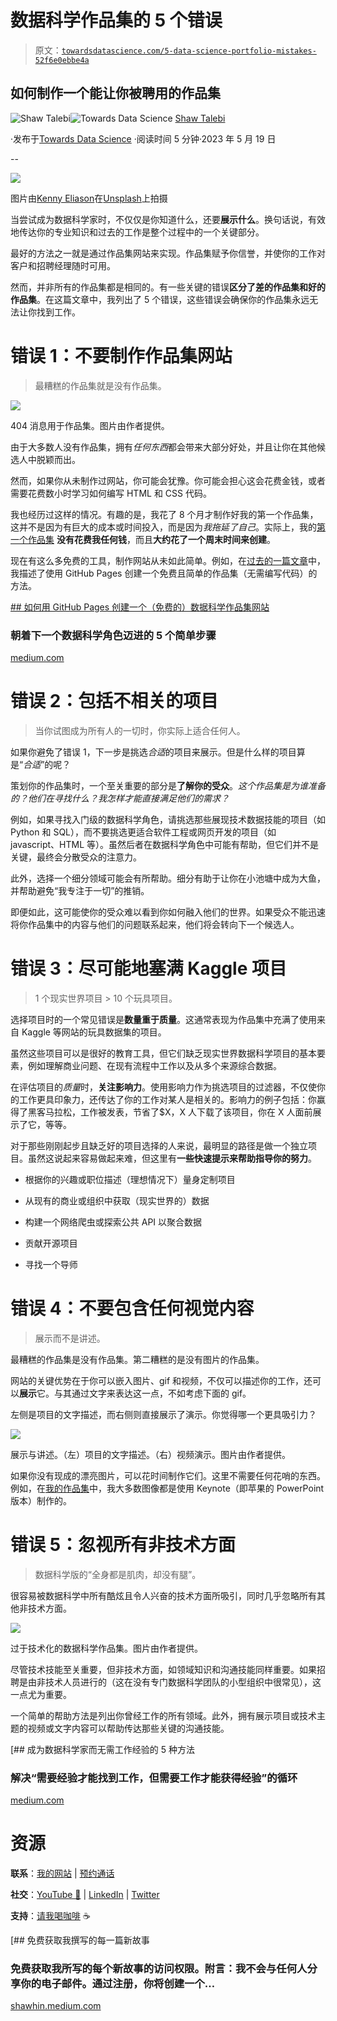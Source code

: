 # 数据科学作品集的 5 个错误

> 原文：[`towardsdatascience.com/5-data-science-portfolio-mistakes-52f6e0ebbe4a`](https://towardsdatascience.com/5-data-science-portfolio-mistakes-52f6e0ebbe4a)

## 如何制作一个能让你被聘用的作品集

[](https://shawhin.medium.com/?source=post_page-----52f6e0ebbe4a--------------------------------)![Shaw Talebi](https://shawhin.medium.com/?source=post_page-----52f6e0ebbe4a--------------------------------)[](https://towardsdatascience.com/?source=post_page-----52f6e0ebbe4a--------------------------------)![Towards Data Science](https://towardsdatascience.com/?source=post_page-----52f6e0ebbe4a--------------------------------) [Shaw Talebi](https://shawhin.medium.com/?source=post_page-----52f6e0ebbe4a--------------------------------)

·发布于[Towards Data Science](https://towardsdatascience.com/?source=post_page-----52f6e0ebbe4a--------------------------------) ·阅读时间 5 分钟·2023 年 5 月 19 日

--

![](img/d6f3643c64eb5e7f2177717c9d45eb8a.png)

图片由[Kenny Eliason](https://unsplash.com/@neonbrand?utm_source=medium&utm_medium=referral)在[Unsplash](https://unsplash.com/?utm_source=medium&utm_medium=referral)上拍摄

当尝试成为数据科学家时，不仅仅是你知道什么，还要**展示什么**。换句话说，有效地传达你的专业知识和过去的工作是整个过程中的一个关键部分。

最好的方法之一就是通过作品集网站来实现。作品集赋予你信誉，并使你的工作对客户和招聘经理随时可用。

然而，并非所有的作品集都是相同的。有一些关键的错误**区分了差的作品集和好的作品集**。在这篇文章中，我列出了 5 个错误，这些错误会确保你的作品集永远无法让你找到工作。

# **错误 1：不要制作作品集网站**

> 最糟糕的作品集就是没有作品集。

![](img/107a3b05a8ed4c3d56b66cb336992092.png)

404 消息用于作品集。图片由作者提供。

由于大多数人没有作品集，拥有*任何东西*都会带来大部分好处，并且让你在其他候选人中脱颖而出。

然而，如果你从未制作过网站，你可能会犹豫。你可能会担心这会花费金钱，或者需要花费数小时学习如何编写 HTML 和 CSS 代码。

我也经历过这样的情况。有趣的是，我花了 8 个月才制作好我的第一个作品集，这并不是因为有巨大的成本或时间投入，而是因为*我拖延了自己*。实际上，我的[第一个作品集](https://shawhint.github.io/) **没有花费我任何钱**，而且**大约花了一个周末时间来创建**。

现在有这么多免费的工具，制作网站从未如此简单。例如，在[过去的一篇文章](https://medium.com/the-data-entrepreneurs/how-to-make-a-free-data-science-portfolio-website-with-github-pages-aa1e4965e155)中，我描述了使用 GitHub Pages 创建一个免费且简单的作品集（无需编写代码）的方法。

[## 如何用 GitHub Pages 创建一个（免费的）数据科学作品集网站](https://medium.com/the-data-entrepreneurs/how-to-make-a-free-data-science-portfolio-website-with-github-pages-aa1e4965e155?source=post_page-----52f6e0ebbe4a--------------------------------)

### 朝着下一个数据科学角色迈进的 5 个简单步骤

[medium.com](https://medium.com/the-data-entrepreneurs/how-to-make-a-free-data-science-portfolio-website-with-github-pages-aa1e4965e155?source=post_page-----52f6e0ebbe4a--------------------------------)

# **错误 2：包括不相关的项目**

> 当你试图成为所有人的一切时，你实际上适合任何人。

如果你避免了错误 1，下一步是挑选*合适*的项目来展示。但是什么样的项目算是“*合适*”的呢？

策划你的作品集时，一个至关重要的部分是**了解你的受众**。*这个作品集是为谁准备的？他们在寻找什么？我怎样才能直接满足他们的需求？*

例如，如果寻找入门级的数据科学角色，请挑选那些展现技术数据技能的项目（如 Python 和 SQL），而不要挑选更适合软件工程或网页开发的项目（如 javascript、HTML 等）。虽然后者在数据科学角色中可能有帮助，但它们并不是关键，最终会分散受众的注意力。

此外，选择一个细分领域可能会有所帮助。细分有助于让你在小池塘中成为大鱼，并帮助避免“我专注于一切”的推销。

即便如此，这可能使你的受众难以看到你如何融入他们的世界。如果受众不能迅速将你作品集中的内容与他们的问题联系起来，他们将会转向下一个候选人。

# **错误 3：尽可能地塞满 Kaggle 项目**

> 1 个现实世界项目 > 10 个玩具项目。

选择项目时的一个常见错误是**数量重于质量**。这通常表现为作品集中充满了使用来自 Kaggle 等网站的玩具数据集的项目。

虽然这些项目可以是很好的教育工具，但它们缺乏现实世界数据科学项目的基本要素，例如理解商业问题、在现有流程中工作以及从多个来源综合数据。

在评估项目的*质量*时，**关注影响力**。使用影响力作为挑选项目的过滤器，不仅使你的工作更具印象力，还传达了你的工作对某人是相关的。影响力的例子包括：你赢得了黑客马拉松，工作被发表，节省了$X，X 人下载了该项目，你在 X 人面前展示了它，等等。

对于那些刚刚起步且缺乏好的项目选择的人来说，最明显的路径是做一个独立项目。虽然这说起来容易做起来难，但这里有**一些快速提示来帮助指导你的努力**。

+   根据你的兴趣或职位描述（理想情况下）量身定制项目

+   从现有的商业或组织中获取（现实世界的）数据

+   构建一个网络爬虫或探索公共 API 以聚合数据

+   贡献开源项目

+   寻找一个导师

# **错误 4：不要包含任何视觉内容**

> 展示而不是讲述。

最糟糕的作品集是没有作品集。第二糟糕的是没有图片的作品集。

网站的关键优势在于你可以嵌入图片、gif 和视频，不仅可以描述你的工作，还可以**展示**它。与其通过文字来表达这一点，不如考虑下面的 gif。

左侧是项目的文字描述，而右侧则直接展示了演示。你觉得哪一个更具吸引力？

![](img/3e0350949070a272c4d4648c25b94dc0.png)

展示与讲述。（左）项目的文字描述。（右）视频演示。图片由作者提供。

如果你没有现成的漂亮图片，可以花时间制作它们。这里不需要任何花哨的东西。例如，在[我的作品集](https://shawhintalebi.com/projects/)中，我大多数图像都是使用 Keynote（即苹果的 PowerPoint 版本）制作的。

# **错误 5：忽视所有非技术方面**

> 数据科学版的“全身都是肌肉，却没有腿”。

很容易被数据科学中所有酷炫且令人兴奋的技术方面所吸引，同时几乎忽略所有其他非技术方面。

![](img/6803fd5bf9a4e1eac4199defe36deeca.png)

过于技术化的数据科学作品集。图片由作者提供。

尽管技术技能至关重要，但非技术方面，如领域知识和沟通技能同样重要。如果招聘是由非技术人员进行的（这在没有专门数据科学团队的小型组织中很常见），这一点尤为重要。

一个简单的帮助方法是列出你曾经工作的所有领域。此外，拥有展示项目或技术主题的视频或文字内容可以帮助传达那些关键的沟通技能。

[](https://medium.com/the-data-entrepreneurs/5-ways-to-become-a-data-scientist-without-work-experience-b36c401a88c0?source=post_page-----52f6e0ebbe4a--------------------------------) [## 成为数据科学家而无需工作经验的 5 种方法

### 解决“需要经验才能找到工作，但需要工作才能获得经验”的循环

[medium.com](https://medium.com/the-data-entrepreneurs/5-ways-to-become-a-data-scientist-without-work-experience-b36c401a88c0?source=post_page-----52f6e0ebbe4a--------------------------------)

# 资源

**联系**：[我的网站](https://shawhintalebi.com/) | [预约通话](https://calendly.com/shawhintalebi)

**社交**：[YouTube 🎥](https://www.youtube.com/channel/UCa9gErQ9AE5jT2DZLjXBIdA) | [LinkedIn](https://www.linkedin.com/in/shawhintalebi/) | [Twitter](https://twitter.com/ShawhinT)

**支持**：[请我喝咖啡](https://www.buymeacoffee.com/shawhint) ☕️

[](https://shawhin.medium.com/subscribe?source=post_page-----52f6e0ebbe4a--------------------------------) [## 免费获取我撰写的每一篇新故事

### 免费获取我所写的每个新故事的访问权限。附言：我不会与任何人分享你的电子邮件。通过注册，你将创建一个…

[shawhin.medium.com](https://shawhin.medium.com/subscribe?source=post_page-----52f6e0ebbe4a--------------------------------)
